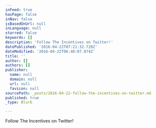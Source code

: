 ```yaml
---
inFeed: true
hasPage: false
inNav: false
isBasedOnUrl: null
inLanguage: null
starred: false
keywords: []
description: 'Follow The Incentives on Twitter!'
datePublished: '2016-04-22T07:21:32.728Z'
dateModified: '2016-04-22T06:40:07.074Z'
title: ''
author: []
authors: []
publisher:
  name: null
  domain: null
  url: null
  favicon: null
sourcePath: _posts/2016-04-22-follow-the-incentives-on-twitter.md
published: true
_type: Blurb

---
```

Follow The Incentives on Twitter!